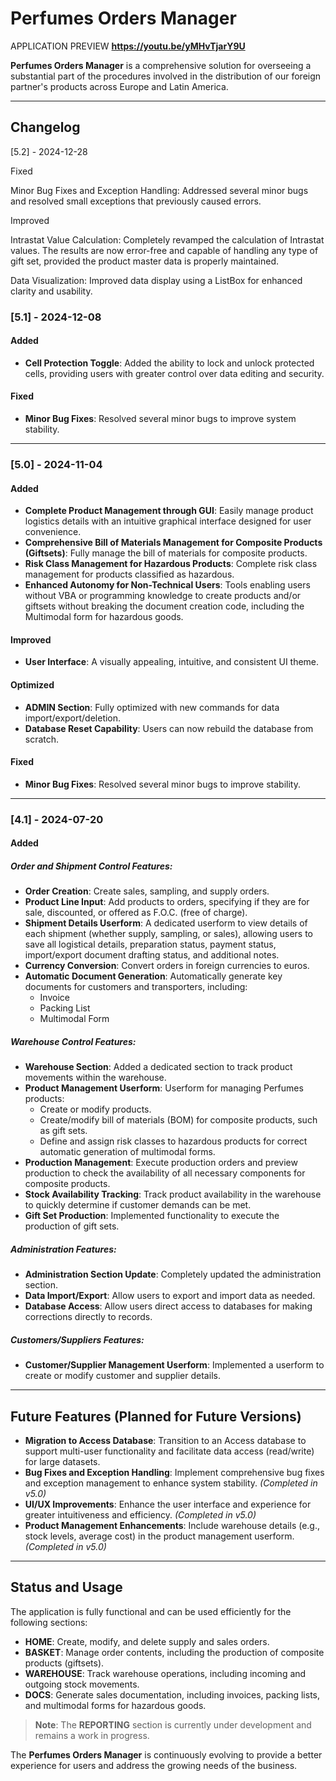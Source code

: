 # Perfumes Orders Manager

APPLICATION PREVIEW **https://youtu.be/yMHvTjarY9U**

**Perfumes Orders Manager** is a comprehensive solution for overseeing a substantial part of the procedures involved in the distribution of our foreign partner's products across Europe and Latin America.

---

## Changelog

[5.2] - 2024-12-28

Fixed

Minor Bug Fixes and Exception Handling: Addressed several minor bugs and resolved small exceptions that previously caused errors.

Improved

Intrastat Value Calculation: Completely revamped the calculation of Intrastat values. The results are now error-free and capable of handling any type of gift set, provided the product master data is properly maintained.

Data Visualization: Improved data display using a ListBox for enhanced clarity and usability.

### [5.1] - 2024-12-08
#### Added
- **Cell Protection Toggle**: Added the ability to lock and unlock protected cells, providing users with greater control over data editing and security.

#### Fixed
- **Minor Bug Fixes**: Resolved several minor bugs to improve system stability.

---

### [5.0] - 2024-11-04
#### Added
- **Complete Product Management through GUI**: Easily manage product logistics details with an intuitive graphical interface designed for user convenience.
- **Comprehensive Bill of Materials Management for Composite Products (Giftsets)**: Fully manage the bill of materials for composite products.
- **Risk Class Management for Hazardous Products**: Complete risk class management for products classified as hazardous.
- **Enhanced Autonomy for Non-Technical Users**: Tools enabling users without VBA or programming knowledge to create products and/or giftsets without breaking the document creation code, including the Multimodal form for hazardous goods.

#### Improved
- **User Interface**: A visually appealing, intuitive, and consistent UI theme.

#### Optimized
- **ADMIN Section**: Fully optimized with new commands for data import/export/deletion.
- **Database Reset Capability**: Users can now rebuild the database from scratch.

#### Fixed
- **Minor Bug Fixes**: Resolved several minor bugs to improve stability.

---

### [4.1] - 2024-07-20
#### Added
##### Order and Shipment Control Features:
- **Order Creation**: Create sales, sampling, and supply orders.
- **Product Line Input**: Add products to orders, specifying if they are for sale, discounted, or offered as F.O.C. (free of charge).
- **Shipment Details Userform**: A dedicated userform to view details of each shipment (whether supply, sampling, or sales), allowing users to save all logistical details, preparation status, payment status, import/export document drafting status, and additional notes.
- **Currency Conversion**: Convert orders in foreign currencies to euros.
- **Automatic Document Generation**: Automatically generate key documents for customers and transporters, including:
  - Invoice
  - Packing List
  - Multimodal Form

##### Warehouse Control Features:
- **Warehouse Section**: Added a dedicated section to track product movements within the warehouse.
- **Product Management Userform**: Userform for managing Perfumes products:
  - Create or modify products.
  - Create/modify bill of materials (BOM) for composite products, such as gift sets.
  - Define and assign risk classes to hazardous products for correct automatic generation of multimodal forms.
- **Production Management**: Execute production orders and preview production to check the availability of all necessary components for composite products.
- **Stock Availability Tracking**: Track product availability in the warehouse to quickly determine if customer demands can be met.
- **Gift Set Production**: Implemented functionality to execute the production of gift sets.

##### Administration Features:
- **Administration Section Update**: Completely updated the administration section.
- **Data Import/Export**: Allow users to export and import data as needed.
- **Database Access**: Allow users direct access to databases for making corrections directly to records.

##### Customers/Suppliers Features:
- **Customer/Supplier Management Userform**: Implemented a userform to create or modify customer and supplier details.

---

## Future Features (Planned for Future Versions)
- **Migration to Access Database**: Transition to an Access database to support multi-user functionality and facilitate data access (read/write) for large datasets.
- **Bug Fixes and Exception Handling**: Implement comprehensive bug fixes and exception management to enhance system stability. *(Completed in v5.0)*
- **UI/UX Improvements**: Enhance the user interface and experience for greater intuitiveness and efficiency. *(Completed in v5.0)*
- **Product Management Enhancements**: Include warehouse details (e.g., stock levels, average cost) in the product management userform. *(Completed in v5.0)*

---

## Status and Usage

The application is fully functional and can be used efficiently for the following sections:

- **HOME**: Create, modify, and delete supply and sales orders.
- **BASKET**: Manage order contents, including the production of composite products (giftsets).
- **WAREHOUSE**: Track warehouse operations, including incoming and outgoing stock movements.
- **DOCS**: Generate sales documentation, including invoices, packing lists, and multimodal forms for hazardous goods.

> **Note**: The **REPORTING** section is currently under development and remains a work in progress.


The **Perfumes Orders Manager** is continuously evolving to provide a better experience for users and address the growing needs of the business.
